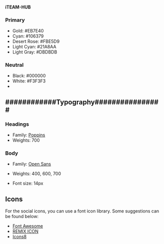 
#### iTEAM-HUB


### Primary

- Gold: #EB7E40
- Cyan: #106379
- Desert Rose: #FBE5D9
- Light Cyan: #21A8AA
- Light Gray: #DBDBDB

### Neutral

- Black: #000000
- White: #F3F3F3
- 

## ############Typography################

###  Headings

- Family: [Poppins](https://fonts.google.com/specimen/Poppins)
- Weights: 700



### Body

- Family: [Open Sans](https://fonts.google.com/specimen/Open+Sans)
- Weights: 400, 600, 700

- Font size: 14px



## Icons

For the social icons, you can use a font icon library. Some suggestions can be found below:

- [Font Awesome](https://fontawesome.com/)
- [REMIX ICON](https://remixicon.com/)
- [Icons8](https://icons8.com/)